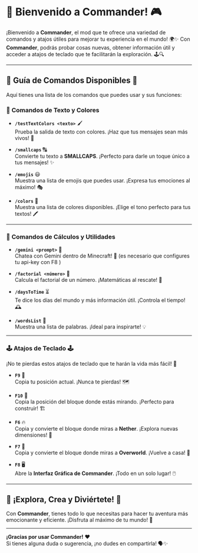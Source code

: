 # 🚀 Bienvenido a **Commander**! 🎮

¡Bienvenido a **Commander**, el mod que te ofrece una variedad de comandos y atajos útiles para mejorar tu experiencia en el mundo! 🌍✨ Con **Commander**, podrás probar cosas nuevas, obtener información útil y acceder a atajos de teclado que te facilitarán la exploración. 🕹️🔍

---

## 📜 **Guía de Comandos Disponibles** 📜

Aquí tienes una lista de los comandos que puedes usar y sus funciones:

### 🎨 **Comandos de Texto y Colores**
- **`/testTextColors <texto>`** 🖌️  
  Prueba la salida de texto con colores. ¡Haz que tus mensajes sean más vivos! 🌈

- **`/smallcaps`** 🔠  
  Convierte tu texto a **SMALLCAPS**. ¡Perfecto para darle un toque único a tus mensajes! ✨

- **`/emojis`** 😃  
  Muestra una lista de emojis que puedes usar. ¡Expresa tus emociones al máximo! 🎭

- **`/colors`** 🎨  
  Muestra una lista de colores disponibles. ¡Elige el tono perfecto para tus textos! 🖍

---

### 🧮 **Comandos de Cálculos y Utilidades**
- **`/gemini <prompt>`** 🔢  
  Chatea con Gemini dentro de Minecraft! 🧮 (es necesario que configures tu api-key con F8 )
  
- **`/factorial <número>`** 🔢  
  Calcula el factorial de un número. ¡Matemáticas al rescate! 🧮

- **`/daysToTime`** ⏳  
  Te dice los días del mundo y más información útil. ¡Controla el tiempo! 🕰️

- **`/wordsList`** 📝  
  Muestra una lista de palabras. ¡Ideal para inspirarte! 💡

---

### 🕹️ **Atajos de Teclado** 🕹️

¡No te pierdas estos atajos de teclado que te harán la vida más fácil! 🚀

- **`F9`** 📍  
  Copia tu posición actual. ¡Nunca te pierdas! 🗺️

- **`F10`** 🧱  
  Copia la posición del bloque donde estás mirando. ¡Perfecto para construir! 🏗️

- **`F6`** 🔥  
  Copia y convierte el bloque donde miras a **Nether**. ¡Explora nuevas dimensiones! 🌋

- **`F7`** 🌳  
  Copia y convierte el bloque donde miras a **Overworld**. ¡Vuelve a casa! 🏡

- **`F8`** 🖥️  
  Abre la **Interfaz Gráfica de Commander**. ¡Todo en un solo lugar! 🖱️

---

## 🎉 **¡Explora, Crea y Diviértete!** 🎉

Con **Commander**, tienes todo lo que necesitas para hacer tu aventura más emocionante y eficiente. ¡Disfruta al máximo de tu mundo! 🌟

---

**¡Gracias por usar Commander!** ❤️  
Si tienes alguna duda o sugerencia, ¡no dudes en compartirla! 🗣️✨
